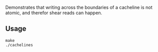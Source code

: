 Demonstrates that writing across the boundaries of a cacheline is not atomic,
and therefor shear reads can happen.

## Usage

    make
    ./cachelines

